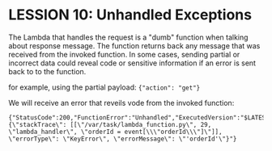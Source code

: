 # LESSION 10: Unhandled Exceptions

The Lambda that handles the request is a "dumb" function when talking about response message. The function returns back any message that was received from the invoked function. In some cases, sending partial or incorrect data could reveal code or sensitive information if an error is sent back to to the function.

for example, using the partial payload:
```{"action": "get"}```

We will receive an error that reveils vode from the invoked function:
```
{"StatusCode":200,"FunctionError":"Unhandled","ExecutedVersion":"$LATEST","Payload":"{\"stackTrace\": [[\"/var/task/lambda_function.py\", 29, \"lambda_handler\", \"orderId = event[\\\"orderId\\\"]\"]], \"errorType\": \"KeyError\", \"errorMessage\": \"'orderId'\"}"}
```
